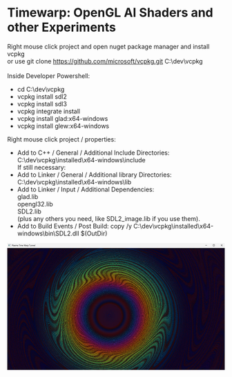 # Timewarp: OpenGL AI Shaders and other Experiments

Right mouse click project and open nuget package manager and install vcpkg<br>
or use git clone https://github.com/microsoft/vcpkg.git C:\dev\vcpkg<br><br>
Inside Developer Powershell:<br>
- cd C:\dev\vcpkg
- vcpkg install sdl2<br>
- vcpkg install sdl3<br>
- vcpkg integrate install<br>
- vcpkg install glad:x64-windows
- vcpkg install glew:x64-windows

Right mouse click project / properties:<br>
- Add to C++ / General / Additional Include Directories: C:\dev\vcpkg\installed\x64-windows\include<br>
If still necessary:
- Add to Linker / General / Additional library Directories: C:\dev\vcpkg\installed\x64-windows\lib<br>
- Add to  Linker / Input /  Additional Dependencies:<br>
glad.lib<br>
opengl32.lib<br>
SDL2.lib<br>
(plus any others you need, like SDL2_image.lib if you use them).<br>
- Add to Build Events / Post Build: copy /y C:\dev\vcpkg\installed\x64-windows\bin\SDL2.dll $(OutDir)

<img src=https://github.com/RayColt/timewarp/blob/master/.gitfiles/timewarp.jpg />
